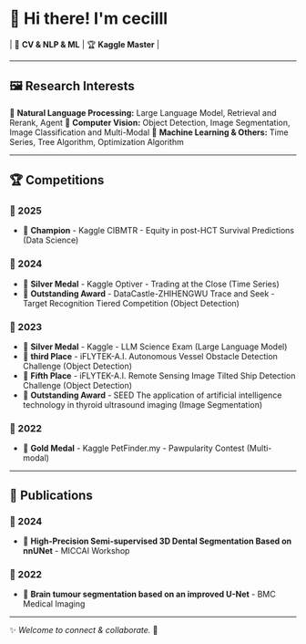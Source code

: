 # 👋 Hi there! I'm **cecilll**

| 🎯 **CV & NLP & ML** | 🏆 **Kaggle Master** |
 
---

## 🖼️ Research Interests

🔹 **Natural Language Processing:** Large Language Model, Retrieval and Rerank, Agent
🔹 **Computer Vision:** Object Detection, Image Segmentation, Image Classification and Multi-Modal
🔹 **Machine Learning & Others:** Time Series, Tree Algorithm, Optimization Algorithm

---

## 🏆 Competitions

### 🏅 2025
- 🥇 **Champion** - Kaggle CIBMTR - Equity in post-HCT Survival Predictions (Data Science)

### 🏅 2024
- 🥈 **Silver Medal** - Kaggle Optiver - Trading at the Close (Time Series)
- 🥉 **Outstanding Award** - DataCastle-ZHIHENGWU Trace and Seek - Target Recognition Tiered Competition (Object Detection)

### 🏅 2023
- 🥈 **Silver Medal** - Kaggle - LLM Science Exam (Large Language Model)
- 🥉 **third Place** - iFLYTEK-A.I. Autonomous Vessel Obstacle Detection Challenge (Object Detection)
- 🥉 **Fifth Place** - iFLYTEK-A.I. Remote Sensing Image Tilted Ship Detection Challenge (Object Detection)
- 🥉 **Outstanding Award** - SEED The application of artificial intelligence technology in thyroid ultrasound imaging (Image Segmentation)

### 🏅 2022
- 🥇 **Gold Medal** - Kaggle PetFinder.my - Pawpularity Contest (Multi-modal)

---

## 📄 Publications

### 📜 2024
- 📝 **High-Precision Semi-supervised 3D Dental Segmentation Based on nnUNet** - MICCAI Workshop

### 📜 2022
- 📝 **Brain tumour segmentation based on an improved U-Net** - BMC Medical Imaging

---

✨ *Welcome to connect & collaborate.* 🚀

